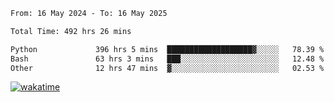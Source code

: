 <!--START_SECTION:waka-->

```txt
From: 16 May 2024 - To: 16 May 2025

Total Time: 492 hrs 26 mins

Python             396 hrs 5 mins  ███████████████████▓░░░░░   78.39 %
Bash               63 hrs 3 mins   ███░░░░░░░░░░░░░░░░░░░░░░   12.48 %
Other              12 hrs 47 mins  ▓░░░░░░░░░░░░░░░░░░░░░░░░   02.53 %
```

<!--END_SECTION:waka-->
[![wakatime](https://wakatime.com/badge/user/5f89a63a-5294-4958-ad30-2b3455e63f2a.svg)](https://wakatime.com/@5f89a63a-5294-4958-ad30-2b3455e63f2a)
